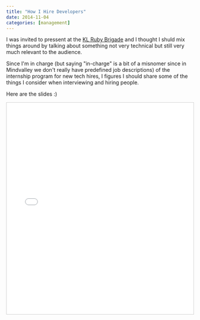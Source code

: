 ```yaml
---
title: "How I Hire Developers"
date: 2014-11-04
categories: [management]
---
```


I was invited to pressent at the [KL Ruby Brigade](http://www.projectrenaissance.com/technology/kl-ruby-brigade-2) and I thought I shuld mix things around by talking about something not very technical but still very much relevant to the audience.

Since I'm in charge (but saying "in-charge" is a bit of a misnomer since in Mindvalley we don't really have predefined job descriptions) of the internship program for new tech hires, I figures I should share some of the things I consider when interviewing and hiring people.

Here are the slides :)

<iframe src="//www.slideshare.net/slideshow/embed_code/41100004" width="760" height="570" frameborder="0" marginwidth="0" marginheight="0" scrolling="no" style="border:1px solid #CCC; border-width:1px; margin-bottom:5px; max-width: 100%;" allowfullscreen> </iframe>